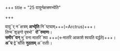 +++
title = "25 वायुर्नक्षत्त्रमभ्येति"

+++

वायु᳓र् न᳓क्षत्रम् **अभ्ये᳙ति** नि᳓ष्ट्याम्+++(=Arctrus)+++।  
तिग्म᳓शृङ्गो वृषभो᳓ **रो᳓रुवाणः**।  
**समीर᳓यन्** भु᳓वना मातरि᳓श्वा +++(←मातरि आकाशे श्वयति वर्द्धते)+++।  
**अ᳓प** द्वे᳓षाँसि **नुदताम्** अ᳓रातीः।  
